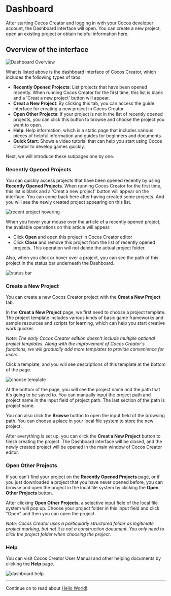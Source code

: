# Dashboard

After starting Cocos Creator and logging in with your Cocos developer account, the Dashboard interface will open. 
You can create a new project, open an existing project or obtain helpful information here.

## Overview of the interface

![Dashboard Overview](dashboard/overview.png)

What is listed above is the dashboard interface of Cocos Creator, which includes the following types of tabs:

- **Recently Opened Projects**: List projects that have been opened recently. When running Cocos Creator for the first time, this list is blank and a 'Creat a new project' button will appear.
- **Creat a New Project**: By clicking this tab, you can access the guide interface for creating a new project in Cocos Creator.
- **Open Other Projects**: If your project is not in the list of recently opened projects, you can click this button to browse and choose the project you want to open.
- **Help**: Help information, which is a static page that includes various pieces of helpful information and guides for beginners and documents.
- **Quick Start**: Shows a video tutorial that can help you start using Cocos Creator to develop games quickly.

Next, we will introduce these subpages one by one.

### Recently Opened Projects

You can quickly access projects that have been opened recently by using **Recently Opened Projects**. When running Cocos Creator for the first time, this list is blank and a 'Creat a new project' button will appear on the interface. You can come back here after
having created some projects. And you will see the newly created project appearing on this list.

![recent project hovering](dashboard/recent_project.jpg)

When you hover your mouse over the article of a recently opened project, the available operations on this article will appear:

- Click **Open** and open this project in Cocos Creator editor
- Click **Close** and remove this project from the list of recently opened projects. This operation will not delete the actual project folder.

Also, when you click or hover over a project, you can see the path of this project in the status bar underneath the Dashboard.

![status bar](https://cloud.githubusercontent.com/assets/344547/8473565/3892ba7c-20dd-11e5-954e-5bd7aac44575.png)

### Create a New Project

You can create a new Cocos Creator project with the **Creat a New Project** tab.

In the **Creat a New Project** page, we first need to choose a project template. The project template includes various kinds of basic game frameworks and sample resources and scripts for learning, which can help you start creative work quicker.

*Note: The early Cocos Creator edition doesn't include multiple optional project templates. Along with the improvement of Cocos Creator's functions, we will gradually add more templates to provide convenience for users.*

Click a template, and you will see descriptions of this template at the bottom of the page.

![choose template](dashboard/new_project.jpg)

At the bottom of the page, you will see the project name and the path that it's going to be saved to. You can manually input the project path and project name in the input field of project path. The last section of the path is project name.

You can also click the **Browse** button to open the input field of the browsing path. You can choose a place in your local file system to store the new project.

After everything is set up, you can click the **Creat a New Project** button to finish creating the project. The Dashboard interface will be closed, and the newly created project will be opened in the main window of Cocos Creator editor.

### Open Other Projects

If you can't find your project on the **Recently Opened Projects** page, or if you just downloaded a project that you have never opened before, you can
browse and open the project in the local file system by clicking the **Open Other Projects** button.

After clicking **Open Other Projects**, a selective input field of the local file system will pop up. Choose your project folder in this input field and click "Open" and then you can open the project.

*Note: Cocos Creator uses a particularly structured folder as legitimate project marking, but not it is not a construction document. You only need to click the project folder when choosing the project.*

### Help

You can visit Cocos Creator User Manual and other helping documents by clicking the **Help** page.

![dashboard help](dashboard/help.jpg)

---

Continue on to read about [Hello World!](hello-world.md).
